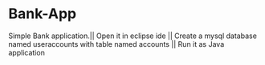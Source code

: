 # Bank-App
Simple Bank application.||
Open it in eclipse ide ||
Create a mysql database named useraccounts with table named accounts ||
Run it as Java application
